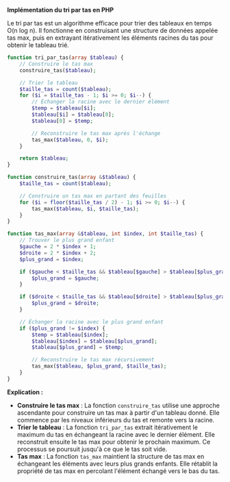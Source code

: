 **Implémentation du tri par tas en PHP**

Le tri par tas est un algorithme efficace pour trier des tableaux en temps O(n log n). Il fonctionne en construisant une structure de données appelée tas max, puis en extrayant itérativement les éléments racines du tas pour obtenir le tableau trié.

```php
function tri_par_tas(array $tableau) {
    // Construire le tas max
    construire_tas($tableau);

    // Trier le tableau
    $taille_tas = count($tableau);
    for ($i = $taille_tas - 1; $i >= 0; $i--) {
        // Échanger la racine avec le dernier élément
        $temp = $tableau[$i];
        $tableau[$i] = $tableau[0];
        $tableau[0] = $temp;

        // Reconstruire le tas max après l'échange
        tas_max($tableau, 0, $i);
    }

    return $tableau;
}

function construire_tas(array &$tableau) {
    $taille_tas = count($tableau);

    // Construire un tas max en partant des feuilles
    for ($i = floor($taille_tas / 2) - 1; $i >= 0; $i--) {
        tas_max($tableau, $i, $taille_tas);
    }
}

function tas_max(array &$tableau, int $index, int $taille_tas) {
    // Trouver le plus grand enfant
    $gauche = 2 * $index + 1;
    $droite = 2 * $index + 2;
    $plus_grand = $index;

    if ($gauche < $taille_tas && $tableau[$gauche] > $tableau[$plus_grand]) {
        $plus_grand = $gauche;
    }

    if ($droite < $taille_tas && $tableau[$droite] > $tableau[$plus_grand]) {
        $plus_grand = $droite;
    }

    // Échanger la racine avec le plus grand enfant
    if ($plus_grand != $index) {
        $temp = $tableau[$index];
        $tableau[$index] = $tableau[$plus_grand];
        $tableau[$plus_grand] = $temp;

        // Reconstruire le tas max récursivement
        tas_max($tableau, $plus_grand, $taille_tas);
    }
}
```

**Explication :**

* **Construire le tas max** : La fonction `construire_tas` utilise une approche ascendante pour construire un tas max à partir d'un tableau donné. Elle commence par les niveaux inférieurs du tas et remonte vers la racine.
* **Trier le tableau** : La fonction `tri_par_tas` extrait itérativement le maximum du tas en échangeant la racine avec le dernier élément. Elle reconstruit ensuite le tas max pour obtenir le prochain maximum. Ce processus se poursuit jusqu'à ce que le tas soit vide.
* **Tas max** : La fonction `tas_max` maintient la structure de tas max en échangeant les éléments avec leurs plus grands enfants. Elle rétablit la propriété de tas max en percolant l'élément échangé vers le bas du tas.